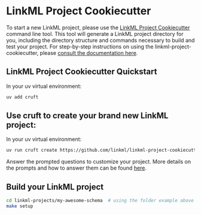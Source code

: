# LinkML Project Cookiecutter

To start a new LinkML project, please use the [LinkML Project Cookiecutter](https://github.com/linkml/linkml-project-cookiecutter)
command line tool.  This tool will generate a LinkML project directory for you, including the directory structure
and commands necessary to build and test your project.  For  step-by-step instructions on using the linkml-project-cookiecutter, please
[consult the documentation here](https://github.com/linkml/linkml-project-cookiecutter/blob/main/README.md).

## LinkML Project Cookiecutter Quickstart
In your uv virtual environment:

```bash
uv add cruft
```

## Use cruft to create your brand new LinkML project:

In your uv virtual environment:

```bash
uv run cruft create https://github.com/linkml/linkml-project-cookiecutter
```

Answer the prompted questions to customize your project.  More details on the prompts and how to answer
them can be found [here](https://github.com/linkml/linkml-project-cookiecutter/blob/main/README.md).

## Build your LinkML project

```bash
cd linkml-projects/my-awesome-schema  # using the folder example above
make setup
```
